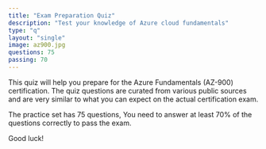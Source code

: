 ```yaml
---
title: "Exam Preparation Quiz"
description: "Test your knowledge of Azure cloud fundamentals"
type: "q"
layout: "single"
image: az900.jpg
questions: 75
passing: 70
---
```

This quiz will help you prepare for the Azure Fundamentals (AZ-900) certification. The quiz questions are curated from various public sources and are very similar to what you can expect on the actual certification exam.

The practice set has 75 questions, You need to answer at least 70% of the questions correctly to pass the exam. 

Good luck!